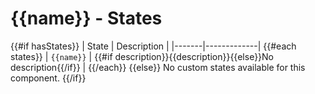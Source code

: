 # {{name}} - States

{{#if hasStates}}
| State | Description |
|-------|-------------|
{{#each states}}
| `{{name}}` | {{#if description}}{{description}}{{else}}No description{{/if}} |
{{/each}}
{{else}}
No custom states available for this component.
{{/if}}